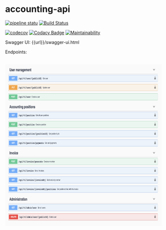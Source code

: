 # accounting-api


[![pipeline statu](https://gitlab.com/alex.vaitsekhovich/accounting-api/badges/main/pipeline.svg)](https://gitlab.com/alex.vaitsekhovich/accounting-api/pipelines) [![Build Status](https://travis-ci.org/alexvaitsekhovich/accounting-api.svg?branch=main)](https://travis-ci.org/alexvaitsekhovich/accounting-api)

[![codecov](https://codecov.io/gh/alexvaitsekhovich/accounting-api/branch/main/graph/badge.svg)](https://codecov.io/gh/alexvaitsekhovich/accounting-api) [![Codacy Badge](https://app.codacy.com/project/badge/Grade/0b0d328306c94036bbb320910b2f5cf9)](https://www.codacy.com/gh/alexvaitsekhovich/accounting-api/dashboard?utm_source=github.com&amp;utm_medium=referral&amp;utm_content=alexvaitsekhovich/accounting-api&amp;utm_campaign=Badge_Grade) [![Maintainability](https://api.codeclimate.com/v1/badges/932b96f3407d5d9f2ad1/maintainability)](https://codeclimate.com/github/alexvaitsekhovich/accounting-api/maintainability)

Swagger UI:
{{url}}/swagger-ui.html

Endpoints:

<br>

<img src="https://github.com/alexvaitsekhovich/images/blob/main/accounting_api.png" width="800px" height="520px" alt="Accounting API endpoints">
